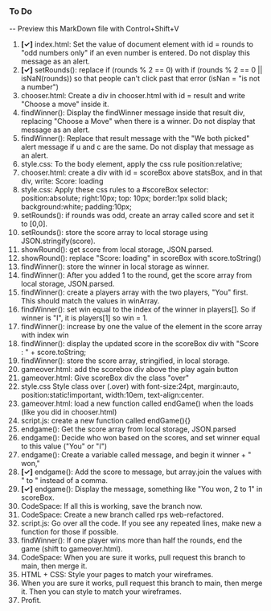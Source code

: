 ### To Do


-- Preview this MarkDown file with Control+Shift+V

1. **[✓]** index.html: Set the value of document element with id = rounds to "odd numbers only" if an even number is entered. Do not display this message as an alert.
1. **[✓]** setRounds(): replace if (rounds % 2 == 0) with if (rounds % 2 == 0 || isNaN(rounds)) so that people can't click past that error (isNan = "is not a number")
1. chooser.html: Create a div in chooser.html with id = result and write "Choose a move" inside it. 
1. findWinner(): Display the findWinner message inside that result div, replacing "Choose a Move" when there is a winner. Do not display that message as an alert. 
1. findWinner(): Replace that result message with the "We both picked" alert message if u and c are the same. Do not display that message as an alert. 
1. style.css: To the body element, apply the css rule position:relative;
1. chooser.html: create a div with id = scoreBox above statsBox, and in that div, write: Score: loading
1. style.css: Apply these css rules to a #scoreBox selector: position:absolute; right:10px; top: 10px; border:1px solid black; background:white; padding:10px;
1. setRounds(): if rounds was odd, create an array called score and set it to [0,0]. 
1. setRounds(): store the score array to local storage using JSON.stringify(score).
1. showRound(): get score from local storage, JSON.parsed.
1. showRound(): replace "Score: loading" in scoreBox with score.toString()
1. findWinner(): store the winner in local storage as winner.
1. findWinner(): After you added 1 to the round, get the score array from local storage, JSON.parsed. 
1. findWinner(): create a players array with the two players, "You" first. This should match the values in winArray. 
1. findWinner(): set win equal to the index of the winner in players[]. So if winner is "I", it is players[1] so win = 1. 
1. findWinner(): increase by one the value of the element in the score array with index win
1. findWinner(): display the updated score in the scoreBox div with "Score : " + score.toString;
1. findWinner(): store the score array, stringified, in local storage.
1. gameover.html: add the scorebox div above the play again button
1. gameover.html: Give scoreBox div the class "over" 
1. style.css Style class over (.over) with font-size:24pt, margin:auto, position:static!important, width:10em, text-align:center.
1. gameover.html: load a new function called endGame() when the <body> loads (like you did in chooser.html)
1. script.js: create a new function called endGame(){}
1. endgame(): Get the score array from local storage, JSON.parsed
1. endgame(): Decide who won based on the scores, and set winner equal to this value ("You" or "I")
1. endgame(): Create a variable called message, and begin it winner + " won,"
1. **[✓]** endgame(): Add the score to message, but array.join the values with " to " instead of a comma. 
1. **[✓]** endgame(): Display the message, something like "You won, 2 to 1" in scoreBox. 
1. CodeSpace: If all this is working, save the branch now. 
1. CodeSpace: Create a new branch called rps web-refactored. 
1. script.js: Go over all the code.  If you see any repeated lines, make new a function for those if possible.  
1. findWinner(): If one player wins more than half the rounds, end the game (shift to gameover.html).
1. CodeSpace: When you are sure it works, pull request this branch to main, then merge it.  
1. HTML + CSS: Style your pages to match your wireframes. 
1. When you are sure it works, pull request this branch to main, then merge it.  Then you can style to match your wireframes.
1. Profit.
